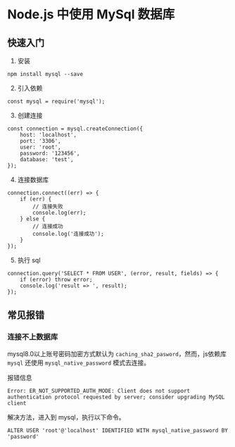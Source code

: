 
# Node.js 中使用 MySql 数据库


## 快速入门

1. 安装
```
npm install mysql --save
```
2. 引入依赖
```
const mysql = require('mysql');
```
3. 创建连接
```
const connection = mysql.createConnection({
    host: 'localhost',
    port: '3306',
    user: 'root',
    password: '123456',
    database: 'test',
});
```
4. 连接数据库
```
connection.connect((err) => {
    if (err) {
        // 连接失败
        console.log(err);
    } else {
        // 连接成功
        console.log('连接成功');
    }
});
```
5. 执行 sql
```
connection.query('SELECT * FROM USER', (error, result, fields) => {
    if (error) throw error;
    console.log('result => ', result);
});
```


## 常见报错

### 连接不上数据库

mysql8.0以上账号密码加密方式默认为 `caching_sha2_pasword`，然而，js依赖库 `mysql` 还使用 `mysql_native_password` 模式去连接。

报错信息
```
Error: ER_NOT_SUPPORTED_AUTH_MODE: Client does not support authentication protocol requested by server; consider upgrading MySQL client
```

解决方法，进入到 mysql，执行以下命令。
```
ALTER USER 'root'@'localhost' IDENTIFIED WITH mysql_native_password BY 'password'
```
